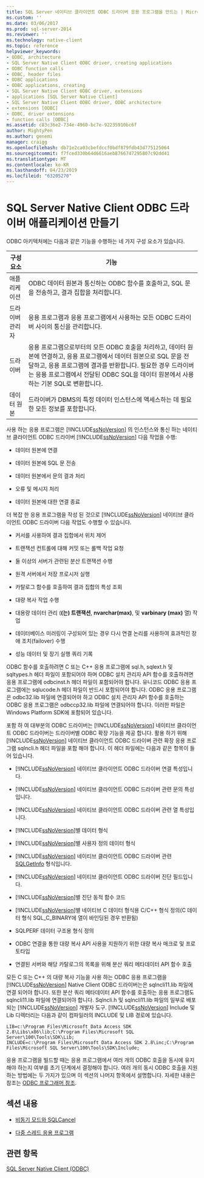 ```yaml
---
title: SQL Server 네이티브 클라이언트 ODBC 드라이버 응용 프로그램을 만드는 | Microsoft 문서
ms.custom: ''
ms.date: 03/06/2017
ms.prod: sql-server-2014
ms.reviewer: ''
ms.technology: native-client
ms.topic: reference
helpviewer_keywords:
- ODBC, architecture
- SQL Server Native Client ODBC driver, creating applications
- ODBC function calls
- ODBC, header files
- ODBC applications
- ODBC applications, creating
- SQL Server Native Client ODBC driver, extensions
- applications [SQL Server Native Client]
- SQL Server Native Client ODBC driver, ODBC architecture
- extensions [ODBC]
- ODBC, driver extensions
- function calls [ODBC]
ms.assetid: c83c36e2-734e-4960-bc7e-92235910bc6f
author: MightyPen
ms.author: genemi
manager: craigg
ms.openlocfilehash: db71e2ca03cbefdccf0bdf879fdb43d775125064
ms.sourcegitcommit: f7fced330b64d6616aeb8766747295807c92dd41
ms.translationtype: MT
ms.contentlocale: ko-KR
ms.lasthandoff: 04/23/2019
ms.locfileid: "63205270"
---
```

# <a name="creating-a-sql-server-native-client-odbc-driver-application"></a>SQL Server Native Client ODBC 드라이버 애플리케이션 만들기
  ODBC 아키텍처에는 다음과 같은 기능을 수행하는 네 가지 구성 요소가 있습니다.  
  
|구성 요소|기능|  
|---------------|--------------|  
|애플리케이션|ODBC 데이터 원본과 통신하는 ODBC 함수를 호출하고, SQL 문을 전송하고, 결과 집합을 처리합니다.|  
|드라이버 관리자|응용 프로그램과 응용 프로그램에서 사용하는 모든 ODBC 드라이버 사이의 통신을 관리합니다.|  
|드라이버|응용 프로그램으로부터의 모든 ODBC 호출을 처리하고, 데이터 원본에 연결하고, 응용 프로그램에서 데이터 원본으로 SQL 문을 전달하고, 응용 프로그램에 결과를 반환합니다. 필요한 경우 드라이버는 응용 프로그램에서 전달된 ODBC SQL을 데이터 원본에서 사용하는 기본 SQL로 변환합니다.|  
|데이터 원본|드라이버가 DBMS의 특정 데이터 인스턴스에 액세스하는 데 필요한 모든 정보를 포함합니다.|  
  
 사용 하는 응용 프로그램은 [!INCLUDE[ssNoVersion](../../../includes/ssnoversion-md.md)] 의 인스턴스와 통신 하는 네이티브 클라이언트 ODBC 드라이버 [!INCLUDE[ssNoVersion](../../../includes/ssnoversion-md.md)] 다음 작업을 수행:  
  
-   데이터 원본에 연결  
  
-   데이터 원본에 SQL 문 전송  
  
-   데이터 원본에서 문의 결과 처리  
  
-   오류 및 메시지 처리  
  
-   데이터 원본에 대한 연결 종료  
  
 더 복잡 한 응용 프로그램을 작성 된 것으로 [!INCLUDE[ssNoVersion](../../../includes/ssnoversion-md.md)] 네이티브 클라이언트 ODBC 드라이버 다음 작업도 수행할 수 있습니다.  
  
-   커서를 사용하여 결과 집합에서 위치 제어  
  
-   트랜잭션 컨트롤에 대해 커밋 또는 롤백 작업 요청  
  
-   둘 이상의 서버가 관련된 분산 트랜잭션 수행  
  
-   원격 서버에서 저장 프로시저 실행  
  
-   카탈로그 함수를 호출하여 결과 집합의 특성 조회  
  
-   대량 복사 작업 수행  
  
-   대용량 데이터 관리 (**(는) 트랜잭션**, **nvarchar(max)**, 및 **varbinary (max)** 열) 작업  
  
-   데이터베이스 미러링이 구성되어 있는 경우 다시 연결 논리를 사용하여 효과적인 장애 조치(failover) 수행  
  
-   성능 데이터 및 장기 실행 쿼리 기록  
  
 ODBC 함수를 호출하려면 C 또는 C++ 응용 프로그램에 sql.h, sqlext.h 및 sqltypes.h 헤더 파일이 포함되어야 하며 ODBC 설치 관리자 API 함수를 호출하려면 응용 프로그램에 odbcinst.h 헤더 파일이 포함되어야 합니다. 유니코드 ODBC 응용 프로그램에는 sqlucode.h 헤더 파일이 반드시 포함되어야 합니다. ODBC 응용 프로그램은 odbc32.lib 파일에 연결되어야 하고 ODBC 설치 관리자 API 함수를 호출하는 ODBC 응용 프로그램은 odbccp32.lib 파일에 연결되어야 합니다. 이러한 파일은 Windows Platform SDK에 포함되어 있습니다.  
  
 포함 하 여 대부분의 ODBC 드라이버는 [!INCLUDE[ssNoVersion](../../../includes/ssnoversion-md.md)] 네이티브 클라이언트 ODBC 드라이버는 드라이버별 ODBC 확장 기능을 제공 합니다. 활용 하기 위해 [!INCLUDE[ssNoVersion](../../../includes/ssnoversion-md.md)] 네이티브 클라이언트 ODBC 드라이버 관련 확장 응용 프로그램 sqlncli.h 헤더 파일을 포함 해야 합니다. 이 헤더 파일에는 다음과 같은 항목이 들어 있습니다.  
  
-   [!INCLUDE[ssNoVersion](../../../includes/ssnoversion-md.md)] 네이티브 클라이언트 ODBC 드라이버 연결 특성입니다.  
  
-   [!INCLUDE[ssNoVersion](../../../includes/ssnoversion-md.md)] 네이티브 클라이언트 ODBC 드라이버 관련 문의 특성입니다.  
  
-   [!INCLUDE[ssNoVersion](../../../includes/ssnoversion-md.md)] 네이티브 클라이언트 ODBC 드라이버 관련 열 특성입니다.  
  
-   [!INCLUDE[ssNoVersion](../../../includes/ssnoversion-md.md)]별 데이터 형식  
  
-   [!INCLUDE[ssNoVersion](../../../includes/ssnoversion-md.md)]별 사용자 정의 데이터 형식  
  
-   [!INCLUDE[ssNoVersion](../../../includes/ssnoversion-md.md)] 네이티브 클라이언트 ODBC 드라이버 관련 [SQLGetInfo](../../native-client-odbc-api/sqlgetinfo.md) 형식입니다.  
  
-   [!INCLUDE[ssNoVersion](../../../includes/ssnoversion-md.md)] 네이티브 클라이언트 ODBC 드라이버 진단 필드입니다.  
  
-   [!INCLUDE[ssNoVersion](../../../includes/ssnoversion-md.md)]별 진단 동적 함수 코드  
  
-   [!INCLUDE[ssNoVersion](../../../includes/ssnoversion-md.md)]별 네이티브 C 데이터 형식용 C/C++ 형식 정의(C 데이터 형식 SQL_C_BINARY에 열이 바인딩된 경우 반환됨)  
  
-   SQLPERF 데이터 구조용 형식 정의  
  
-   ODBC 연결을 통한 대량 복사 API 사용을 지원하기 위한 대량 복사 매크로 및 프로토타입  
  
-   연결된 서버와 해당 카탈로그의 목록을 위해 분산 쿼리 메타데이터 API 함수 호출  
  
 모든 C 또는 C++ 의 대량 복사 기능을 사용 하는 ODBC 응용 프로그램을 [!INCLUDE[ssNoVersion](../../../includes/ssnoversion-md.md)] Native Client ODBC 드라이버는은 sqlncli11.lib 파일에 연결 되어야 합니다. 또한 분산 쿼리 메타데이터 API 함수를 호출하는 응용 프로그램도 sqlncli11.lib 파일에 연결되어야 합니다. Sqlncli.h 및 sqlncli11.lib 파일의 일부로 배포 되는 [!INCLUDE[ssNoVersion](../../../includes/ssnoversion-md.md)] 개발자 도구. [!INCLUDE[ssNoVersion](../../../includes/ssnoversion-md.md)] Include 및 Lib 디렉터리는 다음과 같이 컴파일러의 INCLUDE 및 LIB 경로에 있습니다.  
  
```  
LIB=c:\Program Files\Microsoft Data Access SDK 2.8\Libs\x86\lib;C:\Program Files\Microsoft SQL Server\100\Tools\SDK\Lib;  
INCLUDE=c:\Program Files\Microsoft Data Access SDK 2.8\inc;C:\Program Files\Microsoft SQL Server\100\Tools\SDK\Include;  
```  
  
 응용 프로그램을 빌드할 때는 응용 프로그램에서 여러 개의 ODBC 호출을 동시에 유지해야 하는지 여부를 초기 단계에서 결정해야 합니다. 여러 개의 동시 ODBC 호출을 지원하는 방법에는 두 가지가 있으며 이 섹션의 나머지 항목에서 설명합니다. 자세한 내용은 참조는 [ODBC 프로그래머 참조](https://go.microsoft.com/fwlink/?LinkId=45250).  
  
## <a name="in-this-section"></a>섹션 내용  
  
-   [비동기 모드와 SQLCancel](../../native-client-odbc-api/sqlcancel.md)  
  
-   [다중 스레드 응용 프로그램](creating-a-driver-application-multithreaded-applications.md)  
  
## <a name="see-also"></a>관련 항목  
 [SQL Server Native Client &#40;ODBC&#41;](sql-server-native-client-odbc.md)  
  
  

